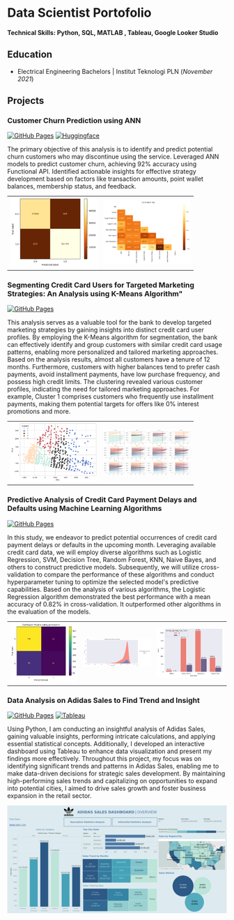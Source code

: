 # Data Scientist Portofolio

#### Technical Skills: Python, SQL, MATLAB , Tableau, Google Looker Studio

## Education	        		
- Electrical Engineering Bachelors | Institut Teknologi PLN (_November 2021_)

## Projects
### Customer Churn Prediction using ANN

<div style="display: inline-block">
  <a href="https://github.com/AjisatrioW96/Portofolio/tree/main/Customer%20Churn%20Prediction%20using%20ANN">
    <img src="https://img.shields.io/badge/GitHub%20Pages-Open-blueviolet" alt="GitHub Pages">
  </a>
</div>

<div style="display: inline-block">
  <a href="https://huggingface.co/spaces/recognize96/ChurnRiskCustomer_Prediction">
    <img src="https://img.shields.io/badge/Huggingface-Open-blue" alt="Huggingface">
  </a>
</div>

The primary objective of this analysis is to identify and predict potential churn customers who may discontinue using the service. Leveraged ANN models to predict customer churn, achieving 92% accuracy using Functional API. Identified actionable insights for effective strategy development based on factors like transaction amounts, point wallet balances, membership status, and feedback.

<table>
  <tr>
    <td><img src="assets/milestone4/pic1.png" alt="Picture 6" width="200"></td>
    <td><img src="assets/milestone4/pic2.png" alt="Picture 7" width="200"></td> 
  </tr>
</table>


### Segmenting Credit Card Users for Targeted Marketing Strategies: An Analysis using K-Means Algorithm"

<a href="https://github.com/AjisatrioW96/Portofolio/tree/main/Segmenting%20Credit%20Card%20Users%20for%20Targeted%20Marketing%20Strategies">
  <img src="https://img.shields.io/badge/GitHub%20Pages-Open-blueviolet" alt="GitHub Pages">
</a>

This analysis serves as a valuable tool for the bank to develop targeted marketing strategies by gaining insights into distinct credit card user profiles. By employing the K-Means algorithm for segmentation, the bank can effectively identify and group customers with similar credit card usage patterns, enabling more personalized and tailored marketing approaches.
Based on the analysis results, almost all customers have a tenure of 12 months. Furthermore, customers with higher balances tend to prefer cash payments, avoid installment payments, have low purchase frequency, and possess high credit limits. The clustering revealed various customer profiles, indicating the need for tailored marketing approaches. For example, Cluster 1 comprises customers who frequently use installment payments, making them potential targets for offers like 0% interest promotions and more.

<table>
  <tr>
    <td><img src="assets/milestone3/pic1.png" alt="Picture 4" width="200"></td>
    <td><img src="assets/milestone3/pic2.png" alt="Picture 5" width="200"></td> 
  </tr>
</table>


### Predictive Analysis of Credit Card Payment Delays and Defaults using Machine Learning Algorithms

<a href="https://github.com/AjisatrioW96/Portofolio/tree/main/Predictive%20Analysis%20of%20Credit%20Card%20Payment%20Defaults%20using%20Machine%20Learning%20Algorithms">
  <img src="https://img.shields.io/badge/GitHub%20Pages-Open-blueviolet" alt="GitHub Pages">
</a>

In this study, we endeavor to predict potential occurrences of credit card payment delays or defaults in the upcoming month. Leveraging available credit card data, we will employ diverse algorithms such as Logistic Regression, SVM, Decision Tree, Random Forest, KNN, Naive Bayes, and others to construct predictive models. Subsequently, we will utilize cross-validation to compare the performance of these algorithms and conduct hyperparameter tuning to optimize the selected model's predictive capabilities. Based on the analysis of various algorithms, the Logistic Regression algorithm demonstrated the best performance with a mean accuracy of 0.82% in cross-validation. It outperformed other algorithms in the evaluation of the models.

<table>
  <tr>
    <td><img src="assets/milestone2/pic1.png" alt="Picture 1" width="200"></td>
    <td><img src="assets/milestone2/pic2.png" alt="Picture 2" width="200"></td>
    <td><img src="assets/milestone2/pic3.png" alt="Picture 3" width="200"></td>
  </tr>
</table>

### Data Analysis on Adidas Sales to Find Trend and Insight

<div style="display: inline-block">
  <a href="https://github.com/AjisatrioW96/Portofolio/tree/main/Data%20Analysis%20on%20Adidas%20Sales%20to%20Find%20Trend%20and%20Insights">
    <img src="https://img.shields.io/badge/GitHub%20Pages-Open-blueviolet" alt="GitHub Pages">
  </a>
</div>

<div style="display: inline-block">
  <a href="https://public.tableau.com/app/profile/muhammad.aji.satrio.wiyogo/viz/Book1_16874367888560/Main?publish=yes">
    <img src="https://img.shields.io/badge/Tableau-Open-blue" alt="Tableau">
  </a>
</div>

Using Python, I am conducting an insightful analysis of Adidas Sales, gaining valuable insights, performing intricate calculations, and applying essential statistical concepts. Additionally, I developed an interactive dashboard using Tableau to enhance data visualization and present my findings more effectively. Throughout this project, my focus was on identifying significant trends and patterns in Adidas Sales, enabling me to make data-driven decisions for strategic sales development. By maintaining high-performing sales trends and capitalizing on opportunities to expand into potential cities, I aimed to drive sales growth and foster business expansion in the retail sector.

![images1](/assets/milestone1/Main.png)



